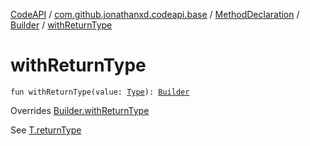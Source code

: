 [CodeAPI](../../../index.md) / [com.github.jonathanxd.codeapi.base](../../index.md) / [MethodDeclaration](../index.md) / [Builder](index.md) / [withReturnType](.)

# withReturnType

`fun withReturnType(value: `[`Type`](http://docs.oracle.com/javase/6/docs/api/java/lang/reflect/Type.html)`): `[`Builder`](index.md)

Overrides [Builder.withReturnType](../../-return-type-holder/-builder/with-return-type.md)

See [T.returnType](#)

